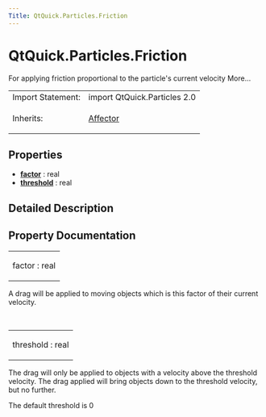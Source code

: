```yaml
---
Title: QtQuick.Particles.Friction
---
```


# QtQuick.Particles.Friction

<span class="subtitle"></span>
<!-- $$$Friction-brief -->
<p>For applying friction proportional to the particle's current velocity More...</p>
<!-- @@@Friction -->
<table class="alignedsummary">
<tr><td class="memItemLeft rightAlign topAlign"> Import Statement:</td><td class="memItemRight bottomAlign"> import QtQuick.Particles 2.0</td></tr><tr><td class="memItemLeft rightAlign topAlign"> Inherits:</td><td class="memItemRight bottomAlign"> <p><a href="QtQuick.Particles.Affector.md">Affector</a></p>
</td></tr></table><ul>
</ul>
<h2 id="properties">Properties</h2>
<ul>
<li class="fn"><b><b><a href="#factor-prop">factor</a></b></b> : real</li>
<li class="fn"><b><b><a href="#threshold-prop">threshold</a></b></b> : real</li>
</ul>
<!-- $$$Friction-description -->
<h2 id="details">Detailed Description</h2>
</p>
<!-- @@@Friction -->
<h2>Property Documentation</h2>
<!-- $$$factor -->
<table class="qmlname"><tr valign="top" id="factor-prop"><td class="tblQmlPropNode"><p><span class="name">factor</span> : <span class="type">real</span></p></td></tr></table><p>A drag will be applied to moving objects which is this factor of their current velocity.</p>
<!-- @@@factor -->
<br/>
<!-- $$$threshold -->
<table class="qmlname"><tr valign="top" id="threshold-prop"><td class="tblQmlPropNode"><p><span class="name">threshold</span> : <span class="type">real</span></p></td></tr></table><p>The drag will only be applied to objects with a velocity above the threshold velocity. The drag applied will bring objects down to the threshold velocity, but no further.</p>
<p>The default threshold is 0</p>
<!-- @@@threshold -->
<br/>
